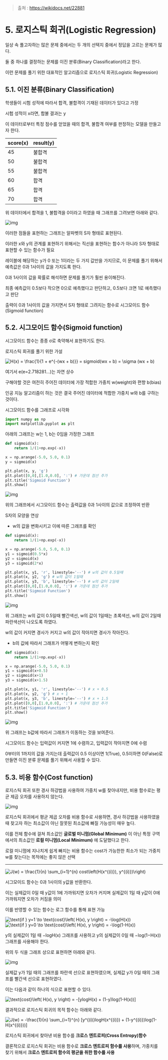 > 출처 : https://wikidocs.net/22881



# 5. 로지스틱 회귀(Logistic Regression)

일상 속 풀고자하는 많은 문제 중에서는 두 개의 선택지 중에서 정답을 고르는 문제가 많다.

둘 중 하나를 결정하는 문제를 이진 분류(Binary Classification)라고 한다.

이런 문제를 풀기 위한 대표적인 알고리즘으로 로지스틱 회귀(Logistic Regression)



## 5.**1. 이진 분류(Binary Classification)**

학생들이 시험 성적에 따라서 합격, 불합격이 기재된 데이터가 있다고 가정

시험 성적이 x라면, 합불 결과는 y

이 데이터로부터 특정 점수를 얻었을 때의 합격, 불합격 여부를 판정하는 모델을 만들고자 한다.

| score(x) | result(y) |
| :------- | :-------- |
| 45       | 불합격    |
| 50       | 불합격    |
| 55       | 불합격    |
| 60       | 합격      |
| 65       | 합격      |
| 70       | 합격      |

위 데이터에서 합격을 1, 불합격을 0이라고 하였을 때 그래프를 그려보면 아래와 같다.

![img](https://wikidocs.net/images/page/22881/%EB%A1%9C%EC%A7%80%EC%8A%A4%ED%8B%B1%ED%9A%8C%EA%B7%80.PNG)

이러한 점들을 표현하는 그래프는 알파벳의 S자 형태로 표현된다.

이러한 x와 y의 관계를 표현하기 위해서는 직선을 표현하는 함수가 아니라 S자 형태로 표현할 수 있는 함수가 필요

레이블에 해당하는 y가 0 또는 1이라는 두 가지 값만을 가지므로, 이 문제를 풀기 위해서 예측값은 0과 1사이의 값을 가지도록 한다.

0과 1사이의 값을 확률로 해석하면 문제를 풀기가 훨씬 용이해진다.

최종 예측값이 0.5보다 작으면 0으로 예측했다고 판단하고, 0.5보다 크면 1로 예측했다고 판단

출력이 0과 1사이의 값을 가지면서 S자 형태로 그려지는 함수로 시그모이드 함수(Sigmoid function)



## 5.**2. 시그모이드 함수(Sigmoid function)**

시그모이드 함수는 종종 σ로 축약해서 표현하기도 한다.

로지스틱 회귀를 풀기 위한 가설

<img src="https://latex.codecogs.com/svg.image?H(x)&space;=&space;\frac{1}{1&space;&plus;&space;e^{-(wx&space;&plus;&space;b)}}&space;=&space;sigmoid(wx&space;&plus;&space;b)&space;=&space;\sigma&space;(wx&space;&plus;&space;b)" title="H(x) = \frac{1}{1 + e^{-(wx + b)}} = sigmoid(wx + b) = \sigma (wx + b)" />

여기서 e(e=2.718281...)는 자연 상수

구해야할 것은 여전히 주어진 데이터에 가장 적합한 가중치 w(weight)와 편향 b(bias)

인공 지능 알고리즘이 하는 것은 결국 주어진 데이터에 적합한 가중치 w와 b를 구하는 것이다.

시그모이드 함수를 그래프로 시각화

```python
import numpy as np
import matplotlib.pyplot as plt
```

아래의 그래프는 w는 1, b는 0임을 가정한 그래프

```python
def sigmoid(x):
    return 1/(1+np.exp(-x))

x = np.arange(-5.0, 5.0, 0.1)
y = sigmoid(x)

plt.plot(x, y, 'g')
plt.plot([0,0],[1.0,0.0], ':') # 가운데 점선 추가
plt.title('Sigmoid Function')
plt.show()
```

![img](https://wikidocs.net/images/page/22881/%EC%8B%9C%EA%B7%B8%EB%AA%A8%EC%9D%B4%EB%93%9C%EA%B7%B8%EB%9E%98%ED%94%84.png)

위의 그래프에서 시그모이드 함수는 출력값을 0과 1사이의 값으로 조정하여 반환

S자의 모양을 연상

* w의 값을 변화시키고 이에 따른 그래프를 확인

```python
def sigmoid(x):
    return 1/(1+np.exp(-x))

x = np.arange(-5.0, 5.0, 0.1)
y1 = sigmoid(0.5*x)
y2 = sigmoid(x)
y3 = sigmoid(2*x)

plt.plot(x, y1, 'r', linestyle='--') # w의 값이 0.5일때
plt.plot(x, y2, 'g') # w의 값이 1일때
plt.plot(x, y3, 'b', linestyle='--') # w의 값이 2일때
plt.plot([0,0],[1.0,0.0], ':') # 가운데 점선 추가
plt.title('Sigmoid Function')
plt.show()
```

![img](https://wikidocs.net/images/page/22881/%EC%8B%9C%EA%B7%B8%EB%AA%A8%EC%9D%B4%EB%93%9C%ED%95%A8%EC%88%98%EC%9D%98%EA%B8%B0%EC%9A%B8%EA%B8%B0%EC%9D%98%EB%B3%80%ED%99%94.png)

위 그래프는 w의 값이 0.5일때 빨간색선, w의 값이 1일때는 초록색선, w의 값이 2일때 파란색선이 나오도록 하였다.

 w의 값이 커지면 경사가 커지고 w의 값이 작아지면 경사가 작아진다.



* b의 값에 따라서 그래프가 어떻게 변하는지 확인

```python
def sigmoid(x):
    return 1/(1+np.exp(-x))

x = np.arange(-5.0, 5.0, 0.1)
y1 = sigmoid(x+0.5)
y2 = sigmoid(x+1)
y3 = sigmoid(x+1.5)

plt.plot(x, y1, 'r', linestyle='--') # x + 0.5
plt.plot(x, y2, 'g') # x + 1
plt.plot(x, y3, 'b', linestyle='--') # x + 1.5
plt.plot([0,0],[1.0,0.0], ':') # 가운데 점선 추가
plt.title('Sigmoid Function')
plt.show()
```

![img](https://wikidocs.net/images/page/22881/b%EC%9D%98%EC%9D%B4%EB%8F%99.png)

위 그래프는 b값에 따라서 그래프가 이동하는 것을 보여준다.

시그모이드 함수는 입력값이 커지면 1에 수렴하고, 입력값이 작아지면 0에 수렴

0부터의 1까지의 값을 가지는데 출력값이 0.5 이상이면 1(True), 0.5이하면 0(False)로 만들면 이진 분류 문제를 풀기 위해서 사용할 수 있다.



## 5.**3. 비용 함수(Cost function)**

로지스틱 회귀 또한 경사 하강법을 사용하여 가중치 w를 찾아내지만, 비용 함수로는 평균 제곱 오차를 사용하지 않는다.

![img](https://wikidocs.net/images/page/22881/%EB%A1%9C%EC%A7%80%EC%8A%A4%ED%8B%B1%ED%9A%8C%EA%B7%801.JPG)

로지스틱 회귀에서 평균 제곱 오차를 비용 함수로 사용하면, 경사 하강법을 사용하였을때 찾고자 하는 최소값이 아닌 잘못된 최소값에 빠질 가능성이 매우 높다.

이를 전체 함수에 걸쳐 최소값인 **글로벌 미니멈(Global Minimum)** 이 아닌 특정 구역에서의 최소값인 **로컬 미니멈(Local Minimum)** 에 도달했다고 한다.

로컬 미니멈에 지나치게 쉽게 빠지는 비용 함수는 cost가 가능한한 최소가 되는 가중치 w를 찾는다는 목적에는 좋지 않은 선택

---

<img src="https://latex.codecogs.com/svg.image?J(w)&space;=&space;\frac{1}{n}&space;\sum_{i=1}^{n}&space;cost\left(H(x^{(i)}),&space;y^{(i)})\right)" title="J(w) = \frac{1}{n} \sum_{i=1}^{n} cost\left(H(x^{(i)}), y^{(i)})\right)" />

시그모이드 함수는 0과 1사이의 y값을 반환한다.

이는 실제값이 0일 때 y값이 1에 가까워지면 오차가 커지며 실제값이 1일 때 y값이 0에 가까워지면 오차가 커짐을 의미

이를 반영할 수 있는 함수는 로그 함수를 통해 표현 가능

<img src="https://latex.codecogs.com/svg.image?\text{if&space;}&space;y=1&space;\to&space;&space;\text{cost}\left(&space;H(x),&space;y&space;\right)&space;=&space;-\log(H(x))" title="\text{if } y=1 \to \text{cost}\left( H(x), y \right) = -\log(H(x))" />

<img src="https://latex.codecogs.com/svg.image?\text{if&space;}&space;y=0&space;\to&space;&space;\text{cost}\left(&space;H(x),&space;y&space;\right)&space;=&space;-\log(1-H(x))" title="\text{if } y=0 \to \text{cost}\left( H(x), y \right) = -\log(1-H(x))" />

y의 실제값이 1일 때 −logH(x) 그래프를 사용하고 y의 실제값이 0일 때 −log(1−H(x)) 그래프를 사용해야 한다.

위의 두 식을 그래프 상으로 표현하면 아래와 같다.

![img](https://wikidocs.net/images/page/22881/%EB%A1%9C%EC%A7%80%EC%8A%A4%ED%8B%B1%ED%9A%8C%EA%B7%802.JPG)

실제값 y가 1일 때의 그래프를 파란색 선으로 표현하였으며, 실제값 y가 0일 때의 그래프를 빨간색 선으로 표현하였다.

이는 다음과 같이 하나의 식으로 표현할 수 있다.

<img src="https://latex.codecogs.com/svg.image?\text{cost}\left(&space;H(x),&space;y&space;\right)&space;=&space;-[ylogH(x)&space;&plus;&space;(1-y)log(1-H(x))]" title="\text{cost}\left( H(x), y \right) = -[ylogH(x) + (1-y)log(1-H(x))]" />

결과적으로 로지스틱 회귀의 목적 함수는 아래와 같다.

<img src="https://latex.codecogs.com/svg.image?J(w)&space;=&space;-\frac{1}{n}&space;\sum_{i=1}^{n}&space;[y^{(i)}logH(x^{(i)})&space;&plus;&space;(1-y^{(i)})log(1-H(x^{(i)}))]" title="J(w) = -\frac{1}{n} \sum_{i=1}^{n} [y^{(i)}logH(x^{(i)}) + (1-y^{(i)})log(1-H(x^{(i)}))]" />

로지스틱 회귀에서 찾아낸 비용 함수를 **크로스 엔트로피(Cross Entropy)함수**

결론적으로 로지스틱 회귀는 비용 함수로 **크로스 엔트로피 함수를 사용**하며, 가중치를 찾기 위해서 **크로스 엔트로피 함수의 평균을 취한 함수를 사용**